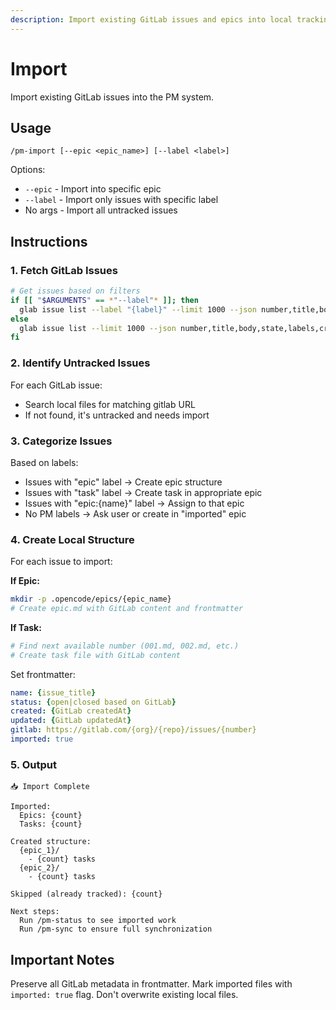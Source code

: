```yaml
---
description: Import existing GitLab issues and epics into local tracking with proper categorization
---
```


# Import

Import existing GitLab issues into the PM system.

## Usage
```
/pm-import [--epic <epic_name>] [--label <label>]
```

Options:
- `--epic` - Import into specific epic
- `--label` - Import only issues with specific label
- No args - Import all untracked issues

## Instructions

### 1. Fetch GitLab Issues

```bash
# Get issues based on filters
if [[ "$ARGUMENTS" == *"--label"* ]]; then
  glab issue list --label "{label}" --limit 1000 --json number,title,body,state,labels,createdAt,updatedAt
else
  glab issue list --limit 1000 --json number,title,body,state,labels,createdAt,updatedAt
fi
```

### 2. Identify Untracked Issues

For each GitLab issue:
- Search local files for matching gitlab URL
- If not found, it's untracked and needs import

### 3. Categorize Issues

Based on labels:
- Issues with "epic" label → Create epic structure
- Issues with "task" label → Create task in appropriate epic
- Issues with "epic:{name}" label → Assign to that epic
- No PM labels → Ask user or create in "imported" epic

### 4. Create Local Structure

For each issue to import:

**If Epic:**
```bash
mkdir -p .opencode/epics/{epic_name}
# Create epic.md with GitLab content and frontmatter
```

**If Task:**
```bash
# Find next available number (001.md, 002.md, etc.)
# Create task file with GitLab content
```

Set frontmatter:
```yaml
name: {issue_title}
status: {open|closed based on GitLab}
created: {GitLab createdAt}
updated: {GitLab updatedAt}
gitlab: https://gitlab.com/{org}/{repo}/issues/{number}
imported: true
```

### 5. Output

```
📥 Import Complete

Imported:
  Epics: {count}
  Tasks: {count}
  
Created structure:
  {epic_1}/
    - {count} tasks
  {epic_2}/
    - {count} tasks
    
Skipped (already tracked): {count}

Next steps:
  Run /pm-status to see imported work
  Run /pm-sync to ensure full synchronization
```

## Important Notes

Preserve all GitLab metadata in frontmatter.
Mark imported files with `imported: true` flag.
Don't overwrite existing local files.
